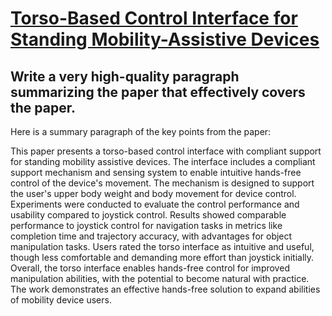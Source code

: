 # [Torso-Based Control Interface for Standing Mobility-Assistive Devices](https://arxiv.org/abs/2312.01543)

## Write a very high-quality paragraph summarizing the paper that effectively covers the paper.

 Here is a summary paragraph of the key points from the paper:

This paper presents a torso-based control interface with compliant support for standing mobility assistive devices. The interface includes a compliant support mechanism and sensing system to enable intuitive hands-free control of the device's movement. The mechanism is designed to support the user's upper body weight and body movement for device control. Experiments were conducted to evaluate the control performance and usability compared to joystick control. Results showed comparable performance to joystick control for navigation tasks in metrics like completion time and trajectory accuracy, with advantages for object manipulation tasks. Users rated the torso interface as intuitive and useful, though less comfortable and demanding more effort than joystick initially. Overall, the torso interface enables hands-free control for improved manipulation abilities, with the potential to become natural with practice. The work demonstrates an effective hands-free solution to expand abilities of mobility device users.
